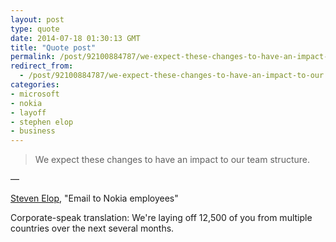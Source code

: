 ```yaml
---
layout: post
type: quote
date: 2014-07-18 01:30:13 GMT
title: "Quote post"
permalink: /post/92100884787/we-expect-these-changes-to-have-an-impact-to-our
redirect_from: 
  - /post/92100884787/we-expect-these-changes-to-have-an-impact-to-our
categories:
- microsoft
- nokia
- layoff
- stephen elop
- business
---
```

<blockquote>We expect these changes to have an impact to our team structure.</blockquote>

 — <p><a href="http://www.microsoft.com/en-us/news/press/2014/jul14/07-17announcement2.aspx">Steven Elop</a>, "Email to Nokia employees"</p>
<p>Corporate-speak translation: We're laying off 12,500 of you from multiple countries over the next several months.</p>
